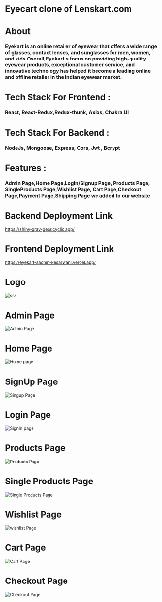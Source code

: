 <h1>Eyecart clone of Lenskart.com</h1>

<h1>About</h1>

<h3>Eyekart is an online retailer of eyewear that offers a wide range of glasses, contact lenses, and sunglasses for men, women, and kids.Overall,Eyekart's focus on providing high-quality eyewear products, exceptional customer service, and innovative technology has helped it become a leading online and offline retailer in the Indian eyewear market.</h3>


<h1>Tech Stack For Frontend :</h1> <h3>React, React-Redux,Redux-thunk, Axios, Chakra UI</h3>

<h1>Tech Stack For Backend :</h1> <h3>NodeJs, Mongoose, Express, Cors, Jwt , Bcrypt</h3>

<h1>Features :</h1> <h3>Admin Page,Home Page,Login/Signup Page, Products Page, SingleProducts Page,Wishlist Page, Cart Page,Checkout Page,Payment Page,Shipping Page  we added to our website</h3>

<h1>Backend Deployment Link </h1>

https://shiny-gray-gear.cyclic.app/


<h1>Frontend Deployment Link </h1>

https://eyekart-sachin-kesarwani.vercel.app/


<h1>Logo</h1>

![sss](https://i.ibb.co/3NQgzMz/Logotype-Boutique-Fashion-Neon.jpg)

<h1>Admin Page</h1>

![Admin Page](https://user-images.githubusercontent.com/110049484/229407018-ffca8d50-7cda-4ed8-aee2-b7fd3413e433.PNG)


<h1>Home Page</h1>

![Home page](https://user-images.githubusercontent.com/110049484/229404310-0800d380-05ee-4fe4-a2d4-e5a280bf466d.PNG)




<h1>SignUp Page</h1>


![Singup Page](https://user-images.githubusercontent.com/110049484/229405064-5baeb879-3969-4790-aad4-42ef64a15067.PNG)




<h1>Login Page</h1>

![SignIn page](https://user-images.githubusercontent.com/110049484/229405118-9b0118e1-88c7-40b9-91fc-367fd06aba19.PNG)



<h1>Products Page</h1>


![Products Page](https://user-images.githubusercontent.com/110049484/229405142-59ab2b51-8c1f-4b9e-856e-916d7361d359.PNG)



<h1>Single Products Page</h1>

![Single Products Page](https://user-images.githubusercontent.com/110049484/229406336-31002553-cc81-4f4c-9e4c-f26119e8735d.PNG)




<h1>Wishlist Page</h1>

![wishlist Page](https://user-images.githubusercontent.com/110049484/221613776-575ab916-8872-491a-866f-0bb33aa1b268.PNG)



<h1>Cart Page</h1>

![Cart Page](https://user-images.githubusercontent.com/110049484/229406361-f61c0368-7ce6-4f19-86ce-7c809223cecb.PNG)





<h1>Checkout Page</h1>


![Checkout Page](https://user-images.githubusercontent.com/110049484/229406388-a1c7118e-1af7-45af-a460-45b1b2e158d2.PNG)






